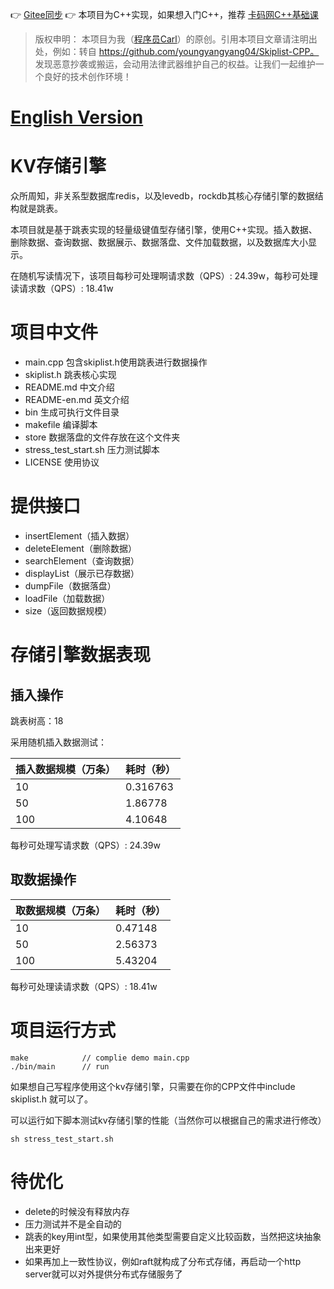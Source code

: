 👉  [Gitee同步](https://gitee.com/programmercarl/skiplist)
👉 本项目为C++实现，如果想入门C++，推荐 [卡码网C++基础课](https://kamacoder.com/course.php?course_id=1)

> 版权申明： 本项目为我（[程序员Carl](https://github.com/youngyangyang04)）的原创。引用本项目文章请注明出处，例如：转自 https://github.com/youngyangyang04/Skiplist-CPP。
> 发现恶意抄袭或搬运，会动用法律武器维护自己的权益。让我们一起维护一个良好的技术创作环境！


# [English Version](./README-en.md)

# KV存储引擎

众所周知，非关系型数据库redis，以及levedb，rockdb其核心存储引擎的数据结构就是跳表。

本项目就是基于跳表实现的轻量级键值型存储引擎，使用C++实现。插入数据、删除数据、查询数据、数据展示、数据落盘、文件加载数据，以及数据库大小显示。

在随机写读情况下，该项目每秒可处理啊请求数（QPS）: 24.39w，每秒可处理读请求数（QPS）: 18.41w

# 项目中文件

* main.cpp 包含skiplist.h使用跳表进行数据操作
* skiplist.h 跳表核心实现
* README.md 中文介绍    
* README-en.md 英文介绍       
* bin 生成可执行文件目录 
* makefile 编译脚本
* store 数据落盘的文件存放在这个文件夹 
* stress_test_start.sh 压力测试脚本
* LICENSE 使用协议

# 提供接口

* insertElement（插入数据）
* deleteElement（删除数据）
* searchElement（查询数据）
* displayList（展示已存数据）
* dumpFile（数据落盘）
* loadFile（加载数据）
* size（返回数据规模）


# 存储引擎数据表现

## 插入操作

跳表树高：18 

采用随机插入数据测试：


|插入数据规模（万条） |耗时（秒） | 
|---|---|
|10 |0.316763 |
|50 |1.86778 |
|100 |4.10648 |


每秒可处理写请求数（QPS）: 24.39w

## 取数据操作

|取数据规模（万条） |耗时（秒） | 
|---|---|
|10|0.47148 |10|
|50|2.56373 |50|
|100|5.43204 |100|

每秒可处理读请求数（QPS）: 18.41w

# 项目运行方式

```
make            // complie demo main.cpp
./bin/main      // run 
```

如果想自己写程序使用这个kv存储引擎，只需要在你的CPP文件中include skiplist.h 就可以了。

可以运行如下脚本测试kv存储引擎的性能（当然你可以根据自己的需求进行修改）

```
sh stress_test_start.sh 
```

# 待优化 

* delete的时候没有释放内存
* 压力测试并不是全自动的
* 跳表的key用int型，如果使用其他类型需要自定义比较函数，当然把这块抽象出来更好
* 如果再加上一致性协议，例如raft就构成了分布式存储，再启动一个http server就可以对外提供分布式存储服务了


